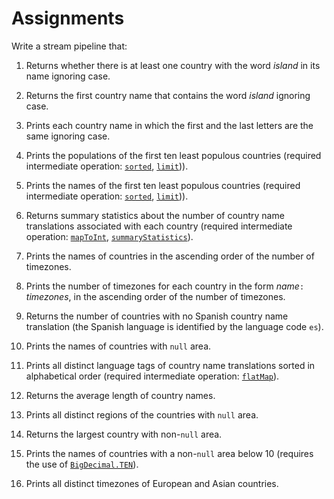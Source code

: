 Assignments
===========

Write a stream pipeline that:

1. Returns whether there is at least one country with the word _island_ in its name ignoring case.

1. Returns the first country name that contains the word _island_ ignoring case.

1. Prints each country name in which the first and the last letters are the same ignoring case.

1. Prints the populations of the first ten least populous countries (required intermediate operation: [`sorted`](https:docs.oracle.com/en/java/javase/11/docs/api/java.base/java/util/stream/Stream.html#sorted()), [`limit`](https:docs.oracle.com/en/java/javase/11/docs/api/java.base/java/util/stream/Stream.html#limit(long)))).

1. Prints the names of the first ten least populous countries (required intermediate operation: [`sorted`](https:docs.oracle.com/en/java/javase/11/docs/api/java.base/java/util/stream/Stream.html#sorted(java.util.Comparator)), [`limit`](https:docs.oracle.com/en/java/javase/11/docs/api/java.base/java/util/stream/Stream.html#limit(long)))).

1. Returns summary statistics about the number of country name translations associated with each country (required intermediate operation: [`mapToInt`](https:docs.oracle.com/en/java/javase/11/docs/api/java.base/java/util/stream/Stream.html#mapToInt(java.util.function.ToIntFunction)), [`summaryStatistics`](https:docs.oracle.com/en/java/javase/11/docs/api/java.base/java/util/stream/IntStream.html#summaryStatistics())).

1. Prints the names of countries in the ascending order of the number of timezones.

1. Prints the number of timezones for each country in the form _name_`: `_timezones_, in the ascending order of the number of timezones.

1. Returns the number of countries with no Spanish country name translation (the Spanish language is identified by the language code `es`).

1. Prints the names of countries with `null` area.

1. Prints all distinct language tags of country name translations sorted in alphabetical order (required intermediate operation: [`flatMap`](https:docs.oracle.com/en/java/javase/11/docs/api/java.base/java/util/stream/Stream.html#flatMap(java.util.function.Function))).

1. Returns the average length of country names.

1. Prints all distinct regions of the countries with `null` area.

1. Returns the largest country with non-`null` area.

1. Prints the names of countries with a non-`null` area below 10 (requires the use of [`BigDecimal.TEN`](https://docs.oracle.com/javase/7/docs/api/java/math/BigDecimal.html#TEN)).

1. Prints all distinct timezones of European and Asian countries.

